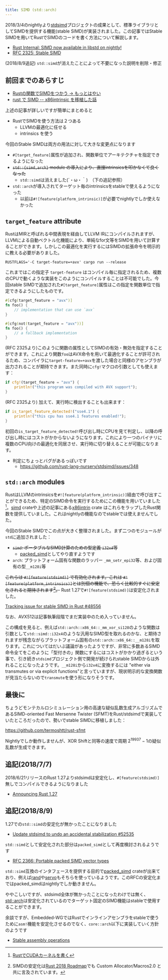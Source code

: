 ```yaml
---
title: SIMD (std::arch)
---
```


2018/3/4のnightlyより[stdsimd](https://github.com/rust-lang-nursery/stdsimd)プロジェクトの成果として、標準ライブラリとしてSIMDを提供する機能(stable SIMD)が実装されました。この記事ではStable SIMDを用いてRustでSIMDのコードを書く方法について解説します。

- [Rust Internal: SIMD now available in libstd on nightly!](https://internals.rust-lang.org/t/simd-now-available-in-libstd-on-nightly/6903)
- [RFC 2325: Stable SIMD](https://github.com/rust-lang/rfcs/blob/master/text/2325-stable-simd.md)

(2018/8/9追記) `std::simd`が消えたことによって不要になった説明を削除・修正

前回までのあらすじ
--------
- [Rustの関数でSIMDをつかう → もっとはやい](https://qiita.com/tatsuya6502/items/7ffc623fc60be0220409)
- [rust で SIMD -- x86intrinsic を移植した話](http://mayah.jp/article/2016/x86intrin/)

上述の記事が詳しいですが簡単にまとめると

- RustでSIMDを使う方法は２つある
    - LLVMの最適化に任せる
    - intrinsics を使う

今回のStable SIMDは両方の用法に対して大きな変更点になります

- `#[target_feature]`属性が追加され、関数単位でアーキテクチャを指定できるようになった
- ~~`std::{simd,arch}` module の導入により、直接intrinsicsを叩かなくて良くなった~~
  - `std::simd`は消えました(´・ω・｀)　（下の追記参照）
- `std::arch`が導入されてターゲット毎のintrinsicsをstableで使えるようになった
  - 以前は`#![feature(platform_intrinsic)]`が必要でnightlyでしか使えなかった

`target_feature` attribute
---------------------------

RustはMIRと呼ばれる中間表現を経由してLLVM IRにコンパイルされますが、LLVMによる自動ベクトル化機能により、単純なfor文等をSIMDを用いて計算することができます。しかしこの最適化を実行するにはSIMDの拡張命令を明示的に教える必要がありました。

```
RUSTFLAGS='-C target-feature=+avx' cargo run --release
```

これまではこの指定子 `target-feature` はコンパイル毎に指定されるため、複数のCPUで動くような実装をこのようにコンパイルすることは不可能でした。今回stable SIMDで追加された`#[target_feature]`属性はこの指定を関数単位で指定できるようにしたものです。

```rust
#[cfg(target_feature = "avx")]
fn foo() {
    // implementation that can use `avx`
}

#[cfg(not(target_feature = "avx"))]
fn foo() {
    // a fallback implementation
}
```

(RFC 2325より)このように関数の属性としてSIMDの有効・無効を指定することができます。これにより関数`foo`はAVX命令を用いて最適化することが許可されるため、コンパイラに`target-feature=+avx`を渡した場合と同様のアセンブラが出力されることが期待できます。また同時に`cfg!`マクロの引数としても使えます：

```rust
if cfg!(target_feature = "avx") {
    println!("this program was compiled with AVX support");
}
```

(RFC 2325より)
加えて、実行時に検出することも出来ます：

```rust
if is_target_feature_detected!("sse4.1") {
    println!("this cpu has sse4.1 features enabled!");
}
```

初回の`is_target_feature_detected!`呼び出し時にCPUを見て判定し、以降の呼び出し時にはコストがかからないようになります。これにより一つのバイナリに複数のCPU向けの最適化を同居させ、実行時に切り替えることが可能になります。

- 判定にちょっとバグがあるっぽいです 
  - https://github.com/rust-lang-nursery/stdsimd/issues/348

`std::arch` modules
--------------------
RustはLLVMのintrinsicsを`#![feature(platform_intrinsic)]`経由で呼び出すことができるため、特定のSIMD命令を実行するためにこの機能を用いていました[^ptx]。[simd](https://rust-lang-nursery.github.io/simd/doc/simd/index.html) crateや上述の記事にある[x86intrin](https://crates.io/crates/x86intrin) crate はこれらをラップしたRust関数を提供していました。これはnightlyの機能なのでstableでは使えませんでした。

[^ptx]: [RustでCUDAカーネルを書く](https://qiita.com/termoshtt/items/b98d5c46ab9c1ab1f7b6)

今回のStable SIMDでこの点が大きく整理されました。まず二つのモジュールが`std`に追加されました：

- ~~`simd`: ポータブルなSIMD計算のための型定義 `i32x4`等~~
  - [packed_simd](https://github.com/rust-lang/rfcs/pull/2366)としてやり直すようです 
- `arch`: プラットフォーム固有な関数のラッパー `_mm_setr_epi32`等、および固有の型`__m128i`等

~~これらは `#![feature(stdsimd)]` で有効化されます。これは `#![feature(platform_intrinsics)]`とは別個の機能で、恐らく比較的すぐに安定化されると期待されます[^rust2018]。~~
Rust 1.27で`#![feature(stdsimd)]`は安定化されました。

[^rust2018]: SIMDの安定化は[Rust 2018 Roadmap](https://github.com/rust-lang/rfcs/blob/master/text/2314-roadmap-2018.md)でも Custom Allocator/Macros2.0 と共に言及されています。

[Tracking issue for stable SIMD in Rust #48556](https://github.com/rust-lang/rust/issues/48556)

なお、AVX512は記事執筆段階でまだ実装中のため入っていません。

この構成を見ると、例えば`std::arch::x86_64::_mm_xor_si128`のような関数は引数として`std::simd::i32x4`のような汎用なSIMD型を取れるのかな、と期待されますが残念ながらプラットフォーム固有の`std::arch::x86_64::__m128i`を取ります。これについてはだいぶ議論があったようですが、非常に多数あるSIMD命令全てをこのように「型付きの」関数にするにはコストがかかり過ぎるという事で、引き続き`stdsimd`プロジェクト側で開発が続けられstable SIMDからは外れることになったようです。`__m128i`から`i32x4`に変換するには "either via transmutes or via explicit functions"と言っていますが、現状明示的な変換関数が見当たらないので`transmute`を使う形になりそうです。

最後に
------
ちょうどモンテカルロシミュレーション用の高速な疑似乱数生成アルゴリズムであるSIMD-oriented Fast Mersenne Twister (SFMT)をRust/stdsimdで実装していたところだったので、勢いでstable SIMDに移植しました：

https://github.com/termoshtt/rust-sfmt

Nightlyでしか動作しませんが、XOR Shiftと同等の速度で周期 $2^{19937} -1$の疑似乱数が生成できます。

追記(2018/7/7)
--------------
2018/6/21リリースのRust 1.27よりstdsimdは安定化し、`#[feature(stdsimd)]`無しでコンパイルできるようになりました

- [Announcing Rust 1.27](https://blog.rust-lang.org/2018/06/21/Rust-1.27.html)

追記(2018/8/9)
--------------
1.27での`std::simd`の安定化が無かったことになりました

- [Update stdsimd to undo an accidental stabilization #52535](https://github.com/rust-lang/rust/pull/52535)

`std::simd`として安定化された部分は`packed_simd`として再度検討されるようです

- [RFC 2366: Portable packed SIMD vector types](https://github.com/rust-lang/rfcs/pull/2366)

`std::simd`互換のインタフェースを提供する目的で[packed_simd](https://github.com/rust-lang-nursery/packed_simd) crateが出来ており、例えば[rand](https://github.com/rust-lang-nursery/rand/pull/569)や[servo](https://github.com/servo/servo/pull/21272)もそちらを使っているようです。このRFCの安定化まではpacked_simdはnightlyでしか動きません。

ややこしいですが、stdsimd全体が無かったことになったわけでは無く、[std::arch](https://doc.rust-lang.org/beta/std/arch/)は安定化されているのでターゲット固定のSIMD機能はstableで使用することができます。

余談ですが、Embedded-WGではRustでインラインアセンブラをstableで使うために`asm!`機能を安定化させるのでなく、`core::arch`以下に実装していく方針のようです

- [Stable assembly operations](https://github.com/rust-embedded/wg/issues/63)

